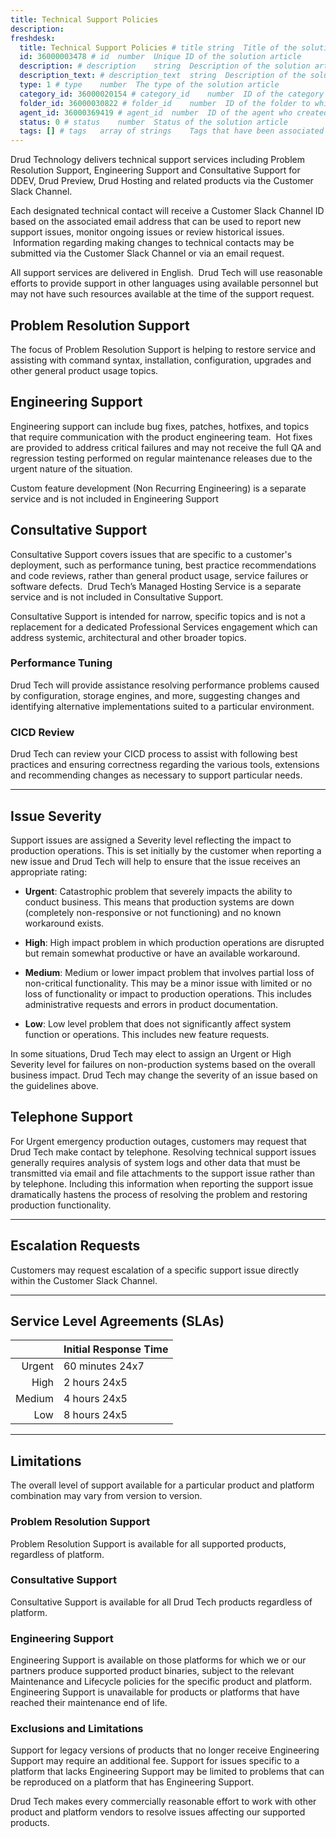 ```yaml
---
title: Technical Support Policies
description:
freshdesk:
  title: Technical Support Policies # title	string	Title of the solution article
  id: 36000003478 # id	number	Unique ID of the solution article
  description: # description	string	Description of the solution article
  description_text: # description_text	string	Description of the solution article in plain text
  type: 1 # type	number	The type of the solution article
  category_id: 36000020154 # category_id	number	ID of the category to which the solution article belongs
  folder_id: 36000030822 # folder_id	number	ID of the folder to which the solution article belongs
  agent_id: 36000369419 # agent_id	number	ID of the agent who created the solution article
  status: 0 # status	number	Status of the solution article
  tags: [] # tags	array of strings	Tags that have been associated with the solution article
---
```


Drud Technology delivers technical support services including Problem Resolution Support, Engineering Support and Consultative Support for DDEV, Drud Preview, Drud Hosting and related products via the Customer Slack Channel.

Each designated technical contact will receive a Customer Slack Channel ID based on the associated email address that can be used to report new support issues, monitor ongoing issues or review historical issues.  Information regarding making changes to technical contacts may be submitted via the Customer Slack Channel or via an email request.

All support services are delivered in English.  Drud Tech will use reasonable efforts to provide support in other languages using available personnel but may not have such resources available at the time of the support request.

## Problem Resolution Support

The focus of Problem Resolution Support is helping to restore service and assisting with command syntax, installation, configuration, upgrades and other general product usage topics.

## Engineering Support

Engineering support can include bug fixes, patches, hotfixes, and topics that require communication with the product engineering team.  Hot fixes are provided to address critical failures and may not receive the full QA and regression testing performed on regular maintenance releases due to the urgent nature of the situation.

Custom feature development (Non Recurring Engineering) is a separate service and is not included in Engineering Support

## Consultative Support

Consultative Support covers issues that are specific to a customer's deployment, such as performance tuning, best practice recommendations and code reviews, rather than general product usage, service failures or software defects.  Drud Tech’s Managed Hosting Service is a separate service and is not included in Consultative Support.

Consultative Support is intended for narrow, specific topics and is not a replacement for a dedicated Professional Services engagement which can address systemic, architectural and other broader topics.

### Performance Tuning

Drud Tech will provide assistance resolving performance problems caused by configuration, storage engines, and more, suggesting changes and identifying alternative implementations suited to a particular environment.

###

### CICD Review

Drud Tech can review your CICD process to assist with following best practices and ensuring correctness regarding the various tools, extensions and recommending changes as necessary to support particular needs.

---

## Issue Severity

Support issues are assigned a Severity level reflecting the impact to production operations. This is set initially by the customer when reporting a new issue and Drud Tech will help to ensure that the issue receives an appropriate rating:

- **Urgent**: Catastrophic problem that severely impacts the ability to conduct business. This means that production systems are down (completely non-responsive or not functioning) and no known workaround exists.

- **High**: High impact problem in which production operations are disrupted but remain somewhat productive or have an available workaround.

- **Medium**: Medium or lower impact problem that involves partial loss of non-critical functionality. This may be a minor issue with limited or no loss of functionality or impact to production operations. This includes administrative requests and errors in product documentation.

- **Low**: Low level problem that does not significantly affect system function or operations. This includes new feature requests.

In some situations, Drud Tech may elect to assign an Urgent or High Severity level for failures on non-production systems based on the overall business impact. Drud Tech may change the severity of an issue based on the guidelines above.

## Telephone Support

For Urgent emergency production outages, customers may request that Drud Tech make contact by telephone. Resolving technical support issues generally requires analysis of system logs and other data that must be transmitted via email and file attachments to the support issue rather than by telephone. Including this information when reporting the support issue dramatically hastens the process of resolving the problem and restoring production functionality.

---

## Escalation Requests

Customers may request escalation of a specific support issue directly within the Customer Slack Channel.

---

<!-- https://www.tablesgenerator.com/markdown_tables# -->
## Service Level Agreements (SLAs)
|        | Initial Response Time |
| -----: | --------------------- |
| Urgent | 60 minutes 24x7       |
|   High | 2 hours 24x5          |
| Medium | 4 hours 24x5          |
|    Low | 8 hours 24x5          |

---

## Limitations

The overall level of support available for a particular product and platform combination may vary from version to version.

### Problem Resolution Support

Problem Resolution Support is available for all supported products, regardless of platform.

### Consultative Support

Consultative Support is available for all Drud Tech products regardless of platform.

### Engineering Support

Engineering Support is available on those platforms for which we or our partners produce supported product binaries, subject to the relevant Maintenance and Lifecycle policies for the specific product and platform. Engineering Support is unavailable for products or platforms that have reached their maintenance end of life.

### Exclusions and Limitations

Support for legacy versions of products that no longer receive Engineering Support may require an additional fee. Support for issues specific to a platform that lacks Engineering Support may be limited to problems that can be reproduced on a platform that has Engineering Support.

Drud Tech makes every commercially reasonable effort to work with other product and platform vendors to resolve issues affecting our supported products.
